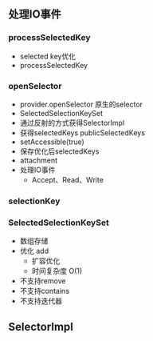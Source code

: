 ## 处理IO事件

### processSelectedKey
- selected key优化
- processSelectedKey

###  openSelector
- provider.openSelector 原生的selector
- SelectedSelectionKeySet
- 通过反射的方式获得SelectorImpl
- 获得selectedKeys publicSelectedKeys
- setAccessible(true)
- 保存优化后selectedKeys
- attachment 
- 处理IO事件
    - Accept、Read、Write


### selectionKey

### SelectedSelectionKeySet
- 数组存储
- 优化 add
  - 扩容优化 
  - 时间复杂度 O(1)
- 不支持remove
- 不支持contains
- 不支持迭代器


## SelectorImpl

## 
